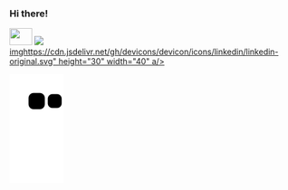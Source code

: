 ### Hi there!

<div> 
  <a href="https://www.linkedin.com/in/arthurlsb" target="_blank"><img height="30" width="40" src="https://cdn.jsdelivr.net/gh/devicons/devicon/icons/linkedin/linkedin-original.svg" target="_blank"></a> 
  <a href = "mailto:arthur.lisboa159963@gmail.com"><img src="https://img.shields.io/badge/-Gmail-%23333?style=for-the-badge&logo=gmail&logoColor=white" 
target="_blank"></a>
  <a href="src=https://www.linkedin.com/in/arthurlsb">imghttps://cdn.jsdelivr.net/gh/devicons/devicon/icons/linkedin/linkedin-original.svg" height="30" width="40" a/>

 
  ![Snake animation](https://github.com/rafaballerini/rafaballerini/blob/output/github-contribution-grid-snake.svg)
 
</div>
